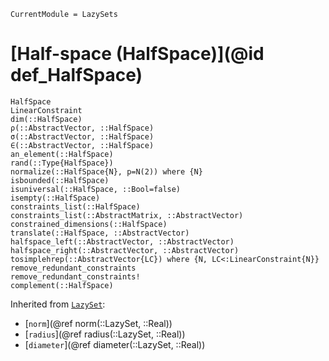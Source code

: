 ```@meta
CurrentModule = LazySets
```

# [Half-space (HalfSpace)](@id def_HalfSpace)

```@docs
HalfSpace
LinearConstraint
dim(::HalfSpace)
ρ(::AbstractVector, ::HalfSpace)
σ(::AbstractVector, ::HalfSpace)
∈(::AbstractVector, ::HalfSpace)
an_element(::HalfSpace)
rand(::Type{HalfSpace})
normalize(::HalfSpace{N}, p=N(2)) where {N}
isbounded(::HalfSpace)
isuniversal(::HalfSpace, ::Bool=false)
isempty(::HalfSpace)
constraints_list(::HalfSpace)
constraints_list(::AbstractMatrix, ::AbstractVector)
constrained_dimensions(::HalfSpace)
translate(::HalfSpace, ::AbstractVector)
halfspace_left(::AbstractVector, ::AbstractVector)
halfspace_right(::AbstractVector, ::AbstractVector)
tosimplehrep(::AbstractVector{LC}) where {N, LC<:LinearConstraint{N}}
remove_redundant_constraints
remove_redundant_constraints!
complement(::HalfSpace)
```
Inherited from [`LazySet`](@ref):
* [`norm`](@ref norm(::LazySet, ::Real))
* [`radius`](@ref radius(::LazySet, ::Real))
* [`diameter`](@ref diameter(::LazySet, ::Real))
